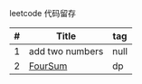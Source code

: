 leetcode 代码留存


| # | Title | tag |
| ------ | ------ | ------ |
| 1 | add two numbers | null |
| 2 | [FourSum](src\add_two_numbers\Readme.md) | dp |